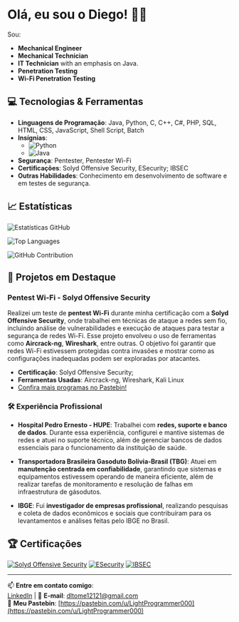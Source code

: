 # Olá, eu sou o Diego! 👨‍💻

Sou:
- **Mechanical Engineer**
- **Mechanical Technician**
- **IT Technician** with an emphasis on Java.
- **Penetration Testing**
- **Wi-Fi Penetration Testing**

## 💻 Tecnologias & Ferramentas

- **Linguagens de Programação**: Java, Python, C, C++, C#, PHP, SQL, HTML, CSS, JavaScript, Shell Script, Batch
- **Insígnias**: 
  - ![Python](https://img.shields.io/badge/Python-3.10-blue)
  - ![Java](https://img.shields.io/badge/Java-17-red)
- **Segurança**: Pentester, Pentester Wi-Fi
- **Certificações**: Solyd Offensive Security, ESecurity; IBSEC
- **Outras Habilidades**: Conhecimento em desenvolvimento de software e em testes de segurança.

## 📈 Estatísticas

![Estatísticas GitHub](https://github-readme-stats.vercel.app/api?username=lightprogrammer000&show_icons=true&hide_title=true&count_private=true&hide=prs&theme=radical)

![Top Languages](https://github-readme-stats.vercel.app/api/top-langs/?username=lightprogrammer000&layout=compact&langs_count=100&theme=radical)

![GitHub Contribution](https://github-readme-streak-stats.herokuapp.com/?user=lightprogrammer000&theme=radical)


## 🚀 Projetos em Destaque

### **Pentest Wi-Fi - Solyd Offensive Security**

Realizei um teste de **pentest Wi-Fi** durante minha certificação com a **Solyd Offensive Security**, onde trabalhei em técnicas de ataque a redes sem fio, incluindo análise de vulnerabilidades e execução de ataques para testar a segurança de redes Wi-Fi. Esse projeto envolveu o uso de ferramentas como **Aircrack-ng**, **Wireshark**, entre outras. O objetivo foi garantir que redes Wi-Fi estivessem protegidas contra invasões e mostrar como as configurações inadequadas podem ser exploradas por atacantes.

- **Certificação**: Solyd Offensive Security;
- **Ferramentas Usadas**: Aircrack-ng, Wireshark, Kali Linux
- [Confira mais programas no Pastebin!](https://pastebin.com/u/LightProgrammer000)

### 🛠 **Experiência Profissional**

- **Hospital Pedro Ernesto - HUPE**: Trabalhei com **redes, suporte e banco de dados**. Durante essa experiência, configurei e mantive sistemas de redes e atuei no suporte técnico, além de gerenciar bancos de dados essenciais para o funcionamento da instituição de saúde.

- **Transportadora Brasileira Gasoduto Bolívia-Brasil (TBG)**: Atuei em **manutenção centrada em confiabilidade**, garantindo que sistemas e equipamentos estivessem operando de maneira eficiente, além de realizar tarefas de monitoramento e resolução de falhas em infraestrutura de gásodutos.

- **IBGE**: Fui **investigador de empresas profissional**, realizando pesquisas e coleta de dados econômicos e sociais que contribuíram para os levantamentos e análises feitas pelo IBGE no Brasil.

## 🏆 Certificações

[![Solyd Offensive Security](https://img.shields.io/badge/Certificado_Solyd_Offensive_Security-brightgreen)](https://www.solyd.com.br)
[![ESecurity](https://img.shields.io/badge/Certificado_ESecurity-blue)](https://www.esecurity.com.br)
[![IBSEC](https://img.shields.io/badge/Certificado_IBSEC-orange)](https://ibsec.com.br/)

---

📫 **Entre em contato comigo**:  
[LinkedIn](https://www.linkedin.com/in/seu-perfil) | 📧 **E-mail**: [dltome12121@gmail.com](mailto:dltome12121@gmail.com)  
📜 **Meu Pastebin**: [https://pastebin.com/u/LightProgrammer000](https://pastebin.com/u/LightProgrammer000)
